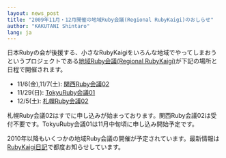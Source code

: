 ```yaml
---
layout: news_post
title: "2009年11月・12月開催の地域Ruby会議(Regional RubyKaigi)のおしらせ"
author: "KAKUTANI Shintaro"
lang: ja
---
```


日本Rubyの会が後援する、小さなRubyKaigiをいろんな地域でやってしまおうというプロジェクトである[地域Ruby会議(Regional
RubyKaigi)][1]が下記の場所と日程で開催されます。

* 11/6(金),11/7(土): [関西Ruby会議02][2]
* 11/29(日): [TokyuRuby会議01][3]
* 12/5(土): [札幌Ruby会議02][4]

札幌Ruby会議02はすでに申し込みが始まっております。関西Ruby会議02は受付不要です。TokyuRuby会議01は11月中旬頃に申し込み開始予定です。

2010年以降もいくつかの地域Ruby会議の開催が予定されています。最新情報は[RubyKaigi日記][5]で都度お知らせしています。



[1]: http://regional.rubykaigi.org/ 
[2]: http://regional.rubykaigi.org/kansai02 
[3]: http://regional.rubykaigi.org/tokyu01 
[4]: http://regional.rubykaigi.org/sapporo02 
[5]: http://rubykaigi.tdiary.net/ 
